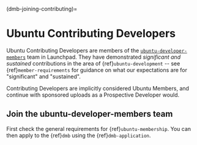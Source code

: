 (dmb-joining-contributing)=
# Ubuntu Contributing Developers

Ubuntu Contributing Developers are members of the [`ubuntu-developer-members`](https://launchpad.net/~ubuntu-developer-members) team in Launchpad.
They have demonstrated *significant and sustained* contributions in the area of {ref}`ubuntu-development` -- see {ref}`member-requirements` for guidance on what our expectations are for "significant" and "sustained".
  
Contributing Developers are implicitly considered Ubuntu Members, and continue with sponsored uploads as a Prospective Developer would.


## Join the ubuntu-developer-members team

First check the general requirements for {ref}`ubuntu-membership`.
You can then apply to the {ref}`dmb` using the {ref}`dmb-application`.
